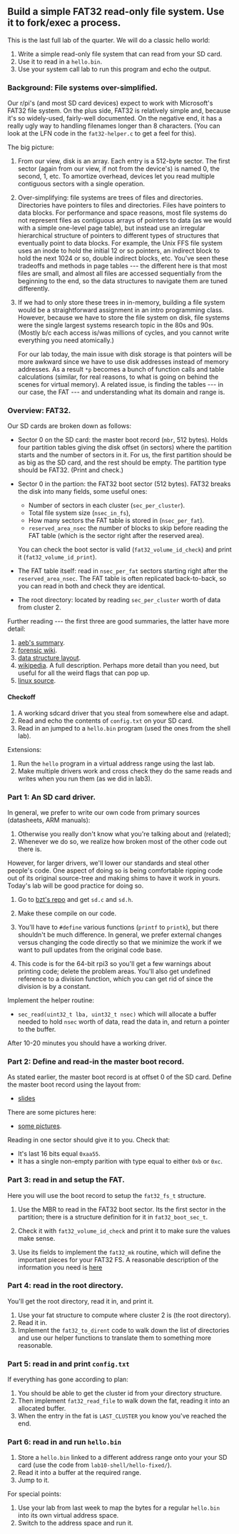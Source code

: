 ## Build a simple FAT32 read-only file system.  Use it to fork/exec a process.

This is the last full lab of the quarter.  We will do a classic hello world: 
  1. Write a simple read-only file system that can read from your SD card.
  2. Use it to read in a `hello.bin`.
  3. Use your system call lab to run this program and echo the output.


### Background: File systems over-simplified.

Our r/pi's (and most SD card devices) expect to work with Microsoft's
FAT32 file system.  On the plus side, FAT32 is relatively simple and,
because it's so widely-used, fairly-well documented.  On the negative end,
it has a really ugly way to handling filenames longer than 8 characters.
(You can look at the LFN code in the `fat32-helper.c` to get a feel
for this).

The big picture:
   1. From our view, disk is an array.  Each entry is a 512-byte sector.
   The first sector (again from our view, if not from the device's)
   is named 0, the second, 1, etc.  To amortize overhead, devices let
   you read multiple contiguous sectors with a single operation.

   2. Over-simplifying: file systems are trees of files and directories.
   Directories have pointers to files and directories.  Files have
   pointers to data blocks.  For performance and space reasons, most
   file systems do not represent files as contiguous arrays of pointers
   to data (as we would with a simple one-level page table), 
   but instead use an irregular hierarchical structure of
   pointers to different types of structures that eventually point to
   data blocks.  For example, the Unix FFS file system uses an inode to
   hold the initial 12 or so pointers, an indirect block to hold the next
   1024 or so, double indirect blocks, etc.  You've seen these tradeoffs
   and methods in page tables --- the different here is that most files
   are small, and almost all files are accessed sequentially from the
   beginning to the end, so the data structures to navigate them are
   tuned differently.

   3. If we had to only store these trees in in-memory, building a file
      system would be a straightforward assignment in an intro programming
      class.  However, because we have to store the file system on disk,
      file systems were the single largest systems research topic in the
      80s and 90s.  (Mostly b/c each access is/was millions of cycles,
      and you cannot write everything you need atomically.)

      For our lab today, the main issue with disk storage is that 
      pointers will be more awkward since we have to use disk addresses
      instead of memory addresses.  As a result `*p` becomes a bunch
      of function calls and table calculations (similar, for real
      reasons, to what is going on behind the scenes for virtual memory).
      A related issue, is finding the tables --- in our case, the FAT ---
      and understanding what its domain and range is.

### Overview: FAT32.

Our SD cards are broken down as follows:

  - Sector 0 on the SD card: the master boot record (`mbr`, 512 bytes).
    Holds four partition tables giving the disk offset (in sectors)
    where the partition starts and the number of sectors in it.
    For us, the first partition should be as big as the SD card, and
    the rest should be empty.  The partition type should be FAT32.
    (Print and check.)

  - Sector 0 in the partion: the FAT32 boot sector (512 bytes).  FAT32 breaks the
    disk into many fields, some useful ones:
       - Number of sectors in each cluster (`sec_per_cluster`).
       - Total file system size (`nsec_in_fs`),
       - How many sectors the FAT table is stored in (`nsec_per_fat`).
       - `reserved_area_nsec` the number of blocks to skip before reading the 
       FAT table (which is the sector right after the reserved area).

    You can check the boot sector is valid (`fat32_volume_id_check`)
    and print it (`fat32_volume_id_print`).

   - The FAT table itself: read in `nsec_per_fat` sectors starting right after the
     `reserved_area_nsec`.  The FAT table is often replicated back-to-back, so you
     can read in both and check they are identical.

   - The root directory: located by reading `sec_per_cluster` worth of
     data from cluster 2.

Further reading --- the first three are good summaries, the latter have more detail:

  1. [aeb's summary](https://www.win.tue.nl/~aeb/linux/fs/fat/fat-1.html).
  2. [forensic wiki](https://www.forensicswiki.org/wiki/FAT).
  3. [data structure layout](http://www.c-jump.com/CIS24/Slides/FileSysDataStructs/FileSysDataStructs.html).
  4.  [wikipedia](https://en.wikipedia.org/wiki/Design_of_the_FAT_file_system).
  A full description.  Perhaps more detail than you need, but useful
  for all the weird flags that can pop up.
  5. [linux source](https://elixir.bootlin.com/linux/latest/source/fs/fat/dir.c).

#### Checkoff


  1. A working sdcard driver that you steal from somewhere else and adapt.
  2. Read and echo the contents of `config.txt` on your SD card.
  3. Read in an jumped to a `hello.bin` program (used the ones from the shell lab).

Extensions:
  1. Run the `hello` program in a virtual address range using the last lab.
  2. Make multiple drivers work and cross check they do the same reads
  and writes when you run them (as we did in lab3).

### Part 1: An SD card driver.

In general, we prefer to write our own code from primary sources
(datasheets, ARM manuals):
  1. Otherwise you really don't know what you're talking about and (related);
  2. Whenever we do so, we realize how broken most of the other code out there is.

However, for larger drivers, we'll lower our standards and steal other
people's code.  One aspect of doing so is being comfortable ripping code
out of its original source-tree and making shims to have it work in yours.
Today's lab will be good practice for doing so.

   1. Go to [bzt's repo](https://github.com/bztsrc/raspi3-tutorial/tree/master/15_writesector)
   and get `sd.c` and `sd.h`.

   2. Make these compile on our code.  

   3. You'll have to `#define` various functions (`printf` to `printk`),
   but there shouldn't be much difference.    In general, we prefer
   external changes versus changing the code directly so that we minimize
   the work if we want to pull updates from the original code base.

   4. This code is for the 64-bit rpi3 so you'll get a few warnings about
   printing code; delete the problem areas.  You'll also get undefined
   reference to a division function, which you can get rid of since the
   division is by a constant.

Implement the helper routine:

   - `sec_read(uint32_t lba, uint32_t nsec)` which will allocate a buffer
   needed to hold `nsec` worth of data, read the data in, and return a pointer to
   the buffer.

After 10-20 minutes you should have a working driver.  

### Part 2: Define and read-in the master boot record.

As stated earlier, the master boot record is at offset 0 of the SD card.  Define
the master boot record using the layout from:
   - [slides](http://www.c-jump.com/CIS24/Slides/FileSysDataStructs/FileSysDataStructs.html)

There are some pictures here:
   - [some pictures](https://www.pjrc.com/tech/8051/ide/fat32.html).

Reading in one sector should give it to you.  Check that:
   - It's last 16 bits equal `0xaa55`.
   - It has a single non-empty parition with type equal to either `0xb` or `0xc`.

### Part 3: read in and setup the FAT.

Here you will use the boot record to setup the `fat32_fs_t` structure.

   1. Use the MBR to read in the FAT32 boot sector.  Its the first sector in the 
   partition; there is a structure definition for it in `fat32_boot_sec_t`.

   2. Check it with `fat32_volume_id_check` and print it to make sure the values make sense.

   3. Use its fields to implement the `fat32_mk` routine,
   which will define the important pieces for your FAT32 FS.
   A reasonable description of the information you need is
   [here](https://www.pjrc.com/tech/8051/ide/fat32.html)

### Part 4: read in the root directory.

You'll get the root directory, read it in, and print it.

   1. Use your fat structure to compute where cluster 2 is (the root directory).
   2. Read it in.
   3. Implement the `fat32_to_dirent` code to walk down the list of directories and
   use our helper functions to translate them to something more reasonable.

### Part 5: read in and print `config.txt`

If everything has gone according to plan:
   1. You should be able to get the cluster id from your directory structure.
   2. Then implement `fat32_read_file` to walk down the fat, reading it into
   an allocated buffer.   
   3. When the entry in the fat is `LAST_CLUSTER` you know you've reached the end.

### Part 6: read in and run `hello.bin`

   1. Store a `hello.bin` linked to a different address range onto your your SD card
      (use the code from `lab10-shell/hello-fixed/`).
   2. Read it into a buffer at the required range.
   3. Jump to it.

For special points: 
   1. Use your lab from last week to map the bytes for a regular `hello.bin` 
   into its own virtual address space.
   2. Switch to the address space and run it.
